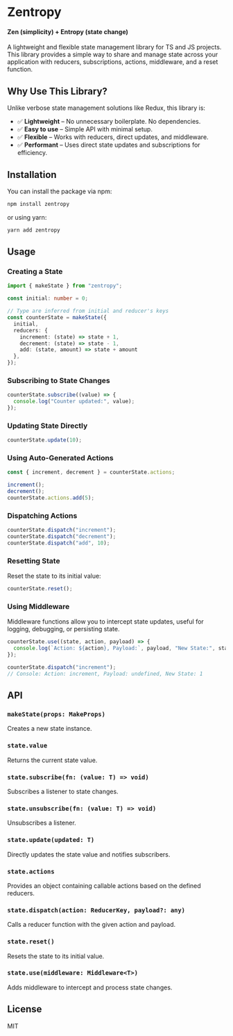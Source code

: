 # Zentropy
#### Zen (simplicity) + Entropy (state change)

A lightweight and flexible state management library for TS and JS projects. This library provides a simple way to share and manage state across your application with reducers, subscriptions, actions, middleware, and a reset function.

## Why Use This Library?

Unlike verbose state management solutions like Redux, this library is:

- ✅ **Lightweight** – No unnecessary boilerplate. No dependencies.
- ✅ **Easy to use** – Simple API with minimal setup.
- ✅ **Flexible** – Works with reducers, direct updates, and middleware.
- ✅ **Performant** – Uses direct state updates and subscriptions for efficiency.

## Installation

You can install the package via npm:

```sh
npm install zentropy
```

or using yarn:

```sh
yarn add zentropy
```

## Usage

### Creating a State

```typescript
import { makeState } from "zentropy";

const initial: number = 0;

// Type are inferred from initial and reducer's keys
const counterState = makeState({
  initial,
  reducers: {
    increment: (state) => state + 1,
    decrement: (state) => state - 1,
    add: (state, amount) => state + amount
  },
});
```

### Subscribing to State Changes

```typescript
counterState.subscribe((value) => {
  console.log("Counter updated:", value);
});
```

### Updating State Directly

```typescript
counterState.update(10);
```

### Using Auto-Generated Actions

```typescript
const { increment, decrement } = counterState.actions;

increment();
decrement();
counterState.actions.add(5);
```

### Dispatching Actions

```typescript
counterState.dispatch("increment");
counterState.dispatch("decrement");
counterState.dispatch("add", 10);
```

### Resetting State

Reset the state to its initial value:

```typescript
counterState.reset();
```

### Using Middleware

Middleware functions allow you to intercept state updates, useful for logging, debugging, or persisting state.

```typescript
counterState.use((state, action, payload) => {
  console.log(`Action: ${action}, Payload:`, payload, "New State:", state);
});

counterState.dispatch("increment");
// Console: Action: increment, Payload: undefined, New State: 1
```

## API

### `makeState(props: MakeProps)`
Creates a new state instance.

### `state.value`
Returns the current state value.

### `state.subscribe(fn: (value: T) => void)`
Subscribes a listener to state changes.

### `state.unsubscribe(fn: (value: T) => void)`
Unsubscribes a listener.

### `state.update(updated: T)`
Directly updates the state value and notifies subscribers.

### `state.actions`
Provides an object containing callable actions based on the defined reducers.

### `state.dispatch(action: ReducerKey, payload?: any)`
Calls a reducer function with the given action and payload.

### `state.reset()`
Resets the state to its initial value.

### `state.use(middleware: Middleware<T>)`
Adds middleware to intercept and process state changes.

## License
MIT

